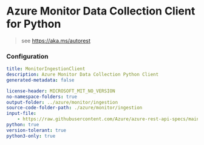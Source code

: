 # Azure Monitor Data Collection Client for Python

> see https://aka.ms/autorest

### Configuration

```yaml
title: MonitorIngestionClient
description: Azure Monitor Data Collection Python Client
generated-metadata: false

license-header: MICROSOFT_MIT_NO_VERSION
no-namespace-folders: true
output-folder: ../azure/monitor/ingestion
source-code-folder-path: ./azure/monitor/ingestion
input-file: 
    - https://raw.githubusercontent.com/Azure/azure-rest-api-specs/main/specification/monitor/data-plane/ingestion/preview/2021-11-01-preview/DataCollectionRules.json
python: true
version-tolerant: true
python3-only: true
```
